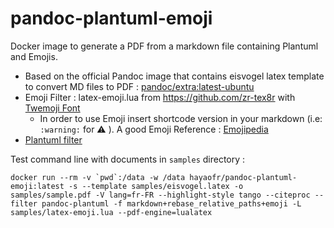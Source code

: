 # pandoc-plantuml-emoji

Docker image to generate a PDF from a markdown file containing Plantuml and Emojis.

- Based on the official Pandoc image that contains eisvogel latex template to convert MD files to PDF : [pandoc/extra:latest-ubuntu](https://hub.docker.com/r/pandoc/extra)
- Emoji Filter : latex-emoji.lua from https://github.com/zr-tex8r with [Twemoji Font ](https://github.com/mozilla/twemoji-colr)
  - In order to use Emoji insert shortcode version in your markdown (i.e:  `:warning:` for :warning:  ). A good Emoji Reference : [Emojipedia](https://emojipedia.org)
- [Plantuml filter](https://github.com/timofurrer/pandoc-plantuml-filter)

Test command line with documents in `samples` directory :

```shell
docker run --rm -v `pwd`:/data -w /data hayaofr/pandoc-plantuml-emoji:latest -s --template samples/eisvogel.latex -o samples/sample.pdf -V lang=fr-FR --highlight-style tango --citeproc --filter pandoc-plantuml -f markdown+rebase_relative_paths+emoji -L samples/latex-emoji.lua --pdf-engine=lualatex
```


